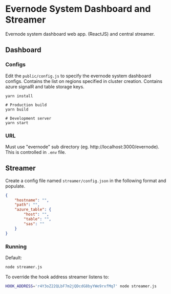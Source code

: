 # Evernode System Dashboard and Streamer
Evernode system dashboard web app. (ReactJS) and central streamer.

## Dashboard

### Configs
Edit the `public/config.js` to specify the evernode system dashboard configs.
Contains the list on regions specified in cluster creation.
Contains azure signalR and table storage keys.

```
yarn install

# Production build
yarn build

# Development server
yarn start
```

### URL
Must use "evernode" sub directory (eg. http://localhost:3000/evernode). This is controlled in `.env` file.


## Streamer

Create a config file named `streamer/config.json` in the following format and populate.
```json
{
    "hostname": "",
    "path": "",
    "azure_table": {
        "host": "",
        "table": "",
        "sas": ""
    }
}
```
### Running

Default:
```bash
node streamer.js
```
To override the hook address streamer listens to:
```bash
HOOK_ADDRESS='r4Y3oZ22QLbF7m2jQDcdG8byYWe9rxfMq7' node streamer.js
```
